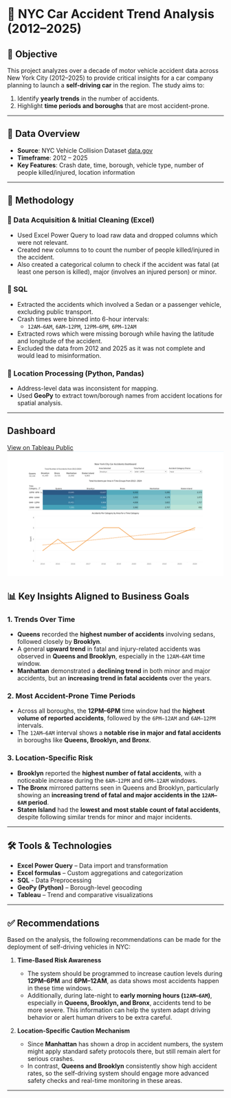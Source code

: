 # 🚗 NYC Car Accident Trend Analysis (2012–2025)

## 🧭 Objective

This project analyzes over a decade of motor vehicle accident data across New York City (2012–2025) to provide critical insights for a car company planning to launch a **self-driving car** in the region. The study aims to:

1. Identify **yearly trends** in the number of accidents.
2. Highlight **time periods and boroughs** that are most accident-prone.

---

## 📂 Data Overview

- **Source**: NYC Vehicle Collision Dataset [data.gov](https://catalog.data.gov/dataset/motor-vehicle-collisions-crashes) 
- **Timeframe**: 2012 – 2025  
- **Key Features**: Crash date, time, borough, vehicle type, number of people killed/injured, location information

---

## 🧪 Methodology

### 🔹 Data Acquisition & Initial Cleaning (Excel)

- Used Excel Power Query to load raw data and dropped columns which were not relevant. 
- Created new columns to to count the number of people killed/injured in the accident. 
- Also created a categorical column to check if the accident was fatal (at least one person is killed), major (involves an injured person) or minor.

### 🔹 SQL
- Extracted the accidents which involved a Sedan or a passenger vehicle, excluding public transport. 
- Crash times were binned into 6-hour intervals:
  - `12AM–6AM`, `6AM–12PM`, `12PM–6PM`, `6PM–12AM`
- Extracted rows which were missing borough while having the latitude and longitude of the accident.
- Excluded the data from 2012 and 2025 as it was not complete and would lead to misinformation. 

### 🔹 Location Processing (Python, Pandas)
- Address-level data was inconsistent for mapping.
- Used **GeoPy** to extract town/borough names from accident locations for spatial analysis.

---

## Dashboard 
[View on Tableau Public](https://public.tableau.com/app/profile/omkar.naik1180/viz/NYCCarAccidentDashboard/Dashboard1?publish=yes)
![NYC Car Accidents Dashboard](Image/dashboard.png)

## 📊 Key Insights Aligned to Business Goals

### 1. **Trends Over Time**
- **Queens** recorded the **highest number of accidents** involving sedans, followed closely by **Brooklyn**.
- A general **upward trend** in fatal and injury-related accidents was observed in **Queens and Brooklyn**, especially in the `12AM–6AM` time window.
- **Manhattan** demonstrated a **declining trend** in both minor and major accidents, but an **increasing trend in fatal accidents** over the years.

### 2. **Most Accident-Prone Time Periods**
- Across all boroughs, the **12PM–6PM** time window had the **highest volume of reported accidents**, followed by the `6PM–12AM` and `6AM–12PM` intervals.
- The `12AM–6AM` interval shows a **notable rise in major and fatal accidents** in boroughs like **Queens, Brooklyn, and Bronx**.

### 3. **Location-Specific Risk**
- **Brooklyn** reported the **highest number of fatal accidents**, with a noticeable increase during the `6AM–12PM` and `6PM–12AM` windows.
- **The Bronx** mirrored patterns seen in Queens and Brooklyn, particularly showing an **increasing trend of fatal and major accidents in the `12AM–6AM` period**.
- **Staten Island** had the **lowest and most stable count of fatal accidents**, despite following similar trends for minor and major incidents.

---

## 🛠 Tools & Technologies

- **Excel Power Query** – Data import and transformation
- **Excel formulas** – Custom aggregations and categorization
- **SQL** - Data Preprocessing
- **GeoPy (Python)** – Borough-level geocoding
- **Tableau** – Trend and comparative visualizations

---

## ✅ Recommendations

Based on the analysis, the following recommendations can be made for the deployment of self-driving vehicles in NYC:

1. **Time-Based Risk Awareness**  
   - The system should be programmed to increase caution levels during **12PM–6PM** and **6PM–12AM**, as data shows most accidents happen in these time windows.
   - Additionally, during late-night to **early morning hours (`12AM–6AM`)**, especially in **Queens, Brooklyn, and Bronx**, accidents tend to be more severe. This information can help the system adapt driving behavior or alert human drivers to be extra careful.

2. **Location-Specific Caution Mechanism**  
   - Since **Manhattan** has shown a drop in accident numbers, the system might apply standard safety protocols there, but still remain alert for serious crashes.
   - In contrast, **Queens and Brooklyn** consistently show high accident rates, so the self-driving system should engage more advanced safety checks and real-time monitoring in these areas.

---
